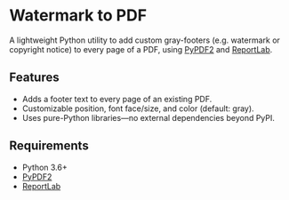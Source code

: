 # Watermark to PDF

A lightweight Python utility to add custom gray-footers (e.g. watermark or copyright notice) to every page of a PDF, using [PyPDF2](https://pypi.org/project/PyPDF2/) and [ReportLab](https://pypi.org/project/reportlab/).

## Features

- Adds a footer text to every page of an existing PDF.
- Customizable position, font face/size, and color (default: gray).
- Uses pure-Python libraries—no external dependencies beyond PyPI.

## Requirements

- Python 3.6+
- [PyPDF2](https://pypi.org/project/PyPDF2/)
- [ReportLab](https://pypi.org/project/reportlab/)

